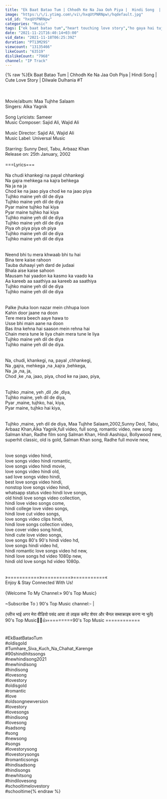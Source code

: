 ```yaml
---
title: "Ek Baat Batao Tum | Chhodh Ke Na Jaa Ooh Piya |  Hindi Song  | Cute Love Story | Dilwale Dulhania #T"
image: "https:\/\/i.ytimg.com\/vi\/hxqUtPNRNpw\/hqdefault.jpg"
vid_id: "hxqUtPNRNpw"
categories: "Music"
tags: ["ek baat batao tum","heart touching love story","ho gaya hai tujhko new song"]
date: "2021-11-21T16:40:14+03:00"
vid_date: "2021-11-18T06:25:39Z"
duration: "PT13M29S"
viewcount: "13135466"
likeCount: "63519"
dislikeCount: "7968"
channel: "IP Track"
---
```

{% raw %}Ek Baat Batao Tum | Chhodh Ke Na Jaa Ooh Piya |  Hindi Song  | Cute Love Story | Dilwale Dulhania #T<br /><br /><br /><br />Movie/album: Maa Tujhhe Salaam<br />Singers: Alka Yagnik<br /><br />Song Lyricists: Sameer<br />Music Composer: Sajid Ali, Wajid Ali<br /><br />Music Director: Sajid Ali, Wajid Ali<br />Music Label: Universal Music<br /><br />Starring: Sunny Deol, Tabu, Arbaaz Khan<br />Release on: 25th January, 2002<br /><br />===Lyrics===<br /><br />Na chudi khankegi na payal chhankegi<br />Na gajra mehkega na kajra behkega<br />Na ja na ja<br />Chod ke na jaao piya chod ke na jaao piya<br />Tujhko maine yeh dil de diya<br />Tujhko maine yeh dil de diya<br />Pyar maine tujhko hai kiya<br />Pyar maine tujhko hai kiya<br />Tujhko maine yeh dil de diya<br />Tujhko maine yeh dil de diya<br />Piya oh piya piya oh piya<br />Tujhko maine yeh dil de diya<br />Tujhko maine yeh dil de diya<br /><br /><br />Neend bhi tu mera khwaab bhi tu hai<br />Bina tere kaise rahoon<br />Tauba duhaayi yeh dard de judaai<br />Bhala aise kaise sahoon<br />Mausam hai yaadon ka kasmo ka vaado ka<br />Aa kareeb aa saathiya aa kareeb aa saathiya<br />Tujhko maine yeh dil de diya<br />Tujhko maine yeh dil de diya<br /><br /><br />Palke jhuka loon nazar mein chhupa loon<br />Kahin door jaane na doon<br />Tere mera beech aaye hawa to<br />Usse bhi main aane na doon<br />Bas itna kehna hai saason mein rehna hai<br />Chain mera tune le liya chain mera tune le liya<br />Tujhko maine yeh dil de diya<br />Tujhko maine yeh dil de diya.<br /><br /><br />Na, chudi, khankegi, na, payal ,chhankegi,<br />Na ,gajra, mehkega ,na ,kajra ,behkega,<br />Na ,ja ,na, ja,<br />Chod ,ke ,na, jaao, piya, chod ke na jaao, piya,<br /><br /><br />Tujhko ,maine, yeh ,dil ,de ,diya,<br />Tujhko maine, yeh dil de diya,<br />Pyar ,maine, tujhko, hai, kiya,<br />Pyar maine, tujhko hai kiya,<br /><br /><br />Tujhko ,maine, yeh dil de diya, Maa Tujhhe Salaam,2002,Sunny Deol, Tabu, Arbaaz Khan,Alka Yagnik,full video, full song, romantic video, new song Salman khan, Radhe film song Salman Khan, Hindi Aashiqui, Bollywood new, superhit classic, old is gold, Salman Khan song, Radhe full movie new,<br /><br /><br />love songs video hindi,<br />love songs video hindi romantic,<br />love songs video hindi movie,<br />love songs video hindi old,<br />sad love songs video hindi,<br />best love songs video hindi,<br />nonstop love songs video hindi,<br />whatsapp status video hindi love songs,<br />old hindi love songs video collection,<br />hindi love video songs come,<br />hindi college love video songs,<br />hindi love cut video songs,<br />love songs video clips hindi,<br />hindi love songs collection video,<br />love cover video song hindi,<br />hindi cute love video songs,<br />love songs 80's 90's hindi video hd,<br />love songs hindi video hd,<br />hindi romantic love songs video hd new,<br />hindi love songs hd video 1080p new,<br />hindi old love songs hd video 1080p.<br /><br /><br />»===========»==========»===========«<br />Enjoy &amp; Stay Connected With Us! <br /> <br />{Welcome To My Channel:» 90's Top Music}<br /><br />~Subscribe To ⟩ 90's Top Music channel:- |<br /><br /> (प्लीज भाई अगर मेरा वीडियो पसंद आया तो लाइक कमेंट  शेयर  और चैनल सब्सक्राइब करना ना भूले) 90's Top Music💞💕👍=========90's Top Music ============<br /><br /><br />#EkBaatBataoTum<br />#oldisgold​ <br />#Tumhare_Siva_Kuch_Na_Chahat_Karenge<br />#90shindihitssongs<br />#newhindisong2021<br />#newhindisong<br />#hindisong<br />#lovesong<br />#lovestory<br />#oldisgold<br />#romantic<br />#love<br />#oldsongnewversion​​​​​<br />#lovestory​​​​​<br />#lovesongs​​​​​<br />#hindisong​​​​​<br />#lovesong​​​​​<br />#sadsong​​​​​<br />#song​​​​​<br />#newsong​​​​​<br />#songs​​​​​<br />#lovestorysong​​​​​<br />#lovestorysongs​​​​​<br />#romanticsongs​​​​​<br />#hindisadsong​​​​​<br />#hindisongs​​​​​<br />#newhitsong​​​​​<br />#hindilovesong​​​​​<br />#schooltimelovestory​​​​​<br />#schooltime​​​​​{% endraw %}
